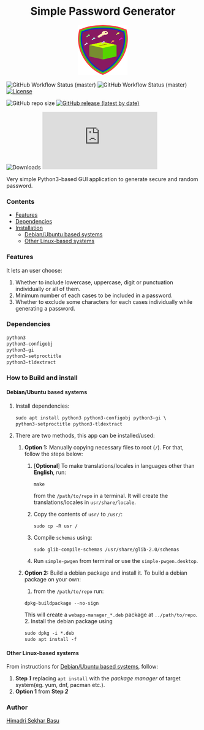 <h1 align="center">Simple Password Generator</h1>
<p align="center">
    <img src="https://github.com/hsbasu/simple-pwgen/blob/master/usr/share/icons/hicolor/scalable/apps/simple-pwgen.svg?sanitize=true"
        height="130">
</p>

![GitHub Workflow Status (master)](https://img.shields.io/github/workflow/status/hsbasu/simple-pwgen/CI/master?label=CI%20Build)
![GitHub Workflow Status (master)](https://img.shields.io/github/workflow/status/hsbasu/simple-pwgen/CodeQL/master?label=CodeQL%20Build)
[![License](https://img.shields.io/github/license/hsbasu/simple-pwgen?label=License)](https://github.com/hsbasu/simple-pwgen/blob/master/LICENSE)

![GitHub repo size](https://img.shields.io/github/repo-size/hsbasu/simple-pwgen?label=Repo%20size)
[![GitHub release (latest by date)](https://img.shields.io/github/v/release/hsbasu/simple-pwgen?label=Latest%20Stable%20Release)](https://github.com/hsbasu/simple-pwgen/releases/latest)

![Downloads](https://img.shields.io/github/downloads/hsbasu/simple-pwgen/total?label=Downloads&style=flat-square)
[![GitHub release (latest by date and asset)](https://img.shields.io/github/downloads/hsbasu/simple-pwgen/1.0.2/simple-pwgen_1.0.2_all.deb?color=blue&label=Downloads%40Latest)](https://github.com/hsbasu/simple-pwgen/releases/download/1.0.2/simple-pwgen_1.0.2_all.deb)

Very simple Python3-based GUI application to generate secure and random password.

### Contents

- [Features](#features)
- [Dependencies](#dependencies)
- [Installation](#how-to-build-and-install)
    - [Debian/Ubuntu based systems](#debianubuntu-based-systems)
    - [Other Linux-based systems](#other-linux-based-systems)
 
### Features

It lets an user choose:
1. Whether to include lowercase, uppercase, digit or punctuation individually or all of them.
2. Minimum number of each cases to be included in a password.
3. Whether to exclude some characters for each cases individually while generating a password.

### Dependencies
```
python3
python3-configobj
python3-gi
python3-setproctitle
python3-tldextract
```

### How to Build and install
#### Debian/Ubuntu based systems
1. Install dependencies:
	```
	sudo apt install python3 python3-configobj python3-gi \
    python3-setproctitle python3-tldextract
    ```
2. There are two methods, this app can be installed/used:
	1. **Option 1:** Manually copying necessary files to root (`/`). For that, follow the steps below:
		1. [**Optional**] To make translations/locales in languages other than **English**, run:
			```
			make
			```
			from the `/path/to/repo` in a terminal. It will create the translations/locales in `usr/share/locale`.
        
		2. Copy the contents of `usr/` to `/usr/`:
			```
			sudo cp -R usr /
			```
		3. Compile `schemas` using:
			```
			sudo glib-compile-schemas /usr/share/glib-2.0/schemas
			```
		4. Run `simple-pwgen` from terminal or use the `simple-pwgen.desktop`.
    
	2. **Option 2:** Build a debian package and install it. To build a debian package on your own:
        1. from the `/path/to/repo` run:
		```
		dpkg-buildpackage --no-sign
		```
		This will create a `webapp-manager_*.deb` package at `../path/to/repo`.
        2. Install the debian package using
        ```
        sudo dpkg -i *.deb
        sudo apt install -f
        ```

#### Other Linux-based systems
From instructions for [Debian/Ubuntu based systems](#debianubuntu-based-systems), follow:
1. **Step _1_** replacing `apt install` with the *package manager* of target system(eg. yum, dnf, pacman etc.).
2. **Option 1** from **Step _2_**

### Author
[Himadri Sekhar Basu](https://github.com/hsbasu)